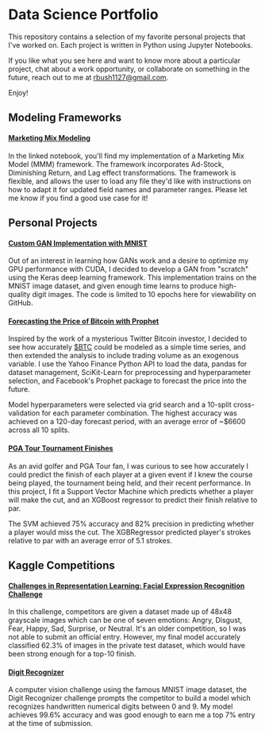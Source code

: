 # Data Science Portfolio

This repository contains a selection of my favorite personal projects that I've worked on.  Each project is written in Python using Jupyter Notebooks.  

If you like what you see here and want to know more about a particular project, chat about a work opportunity, or collaborate on something in the future, reach out to me at [rbush1127@gmail.com](rbush1127@gmail.com).

Enjoy!

## Modeling Frameworks

#### [Marketing Mix Modeling](https://github.com/rbush1127/Data-Science-Portfolio/blob/main/Marketing%20Mix%20Modeling/Marketing%20Mix%20Model%20Demo.ipynb)
In the linked notebook, you'll find my implementation of a Marketing Mix Model (MMM) framework.  The framework incorporates Ad-Stock, Diminishing Return, and Lag effect transformations.  The
framework is flexible, and allows the user to load any file they'd like with instructions on how to adapt it for updated field names and parameter ranges.  Please let me know if you find
a good use case for it!

## Personal Projects

#### [Custom GAN Implementation with MNIST](https://github.com/rbush1127/Data-Science-Portfolio/blob/main/GAN/MNIST%20GAN%20Implementation.ipynb)
Out of an interest in learning how GANs work and a desire to optimize my GPU performance with CUDA, I decided to develop a GAN from "scratch" using the Keras deep learning framework.  This implementation trains on the MNIST image dataset, and given enough time learns to produce high-quality digit images.  The code is limited to 10 epochs here for viewability on GitHub.

#### [Forecasting the Price of Bitcoin with Prophet](https://github.com/rbush1127/Data-Science-Portfolio/blob/main/Cryptocurrency/BTC%20Forecast.ipynb)
Inspired by the work of a mysterious Twitter Bitcoin investor, I decided to see how accurately [$BTC](https://coinmarketcap.com/currencies/bitcoin/) could be modeled as a simple time series, and then extended the analysis to include trading volume as an exogenous variable.  I use the Yahoo Finance Python API to load the data, pandas for dataset management, SciKit-Learn for preprocessing and hyperparameter selection, and Facebook's Prophet package to forecast the price into the future.

Model hyperparameters were selected via grid search and a 10-split cross-validation for each parameter combination.  The highest accuracy was achieved on a 120-day forecast period, with an average error of ~$6600 across all 10 splits.

#### [PGA Tour Tournament Finishes](https://github.com/rbush1127/Data-Science-Portfolio/blob/main/PGA%20Tour/Model%20Tuning%20%26%20Feature%20Engineering.ipynb)
As an avid golfer and PGA Tour fan, I was curious to see how accurately I could predict the finish of each player at a given event if I knew the course being played, the tournament being held, and their recent performance.  In this project, I fit a Support Vector Machine which predicts whether a player will make the cut, and an XGBoost regressor to predict their finish relative to par.

The SVM achieved 75% accuracy and 82% precision in predicting whether a player would miss the cut.  The XGBRegressor predicted player's strokes relative to par with an average error of 5.1 strokes.

## Kaggle Competitions

#### [Challenges in Representation Learning: Facial Expression Recognition Challenge](https://github.com/rbush1127/Data-Science-Portfolio/blob/main/Kaggle%20Competitions/Facial%20Expression%20Recognition/Facial%20Expression%20Recognition.ipynb)
In this challenge, competitors are given a dataset made up of 48x48 grayscale images which can be one of seven emotions: Angry, Disgust, Fear, Happy, Sad, Surprise, or Neutral.  It's an older competition, so I was not able to submit an official entry.  However, my final model accurately classified 62.3% of images in the private test dataset, which would have been strong enough for a top-10 finish.

#### [Digit Recognizer](https://github.com/rbush1127/Data-Science-Portfolio/blob/main/Kaggle%20Competitions/Digit%20Recognition/MNIST%20Competition.ipynb)
A computer vision challenge using the famous MNIST image dataset, the Digit Recognizer challenge prompts the competitor to build a model which recognizes handwritten numerical digits between 0 and 9.  My model achieves 99.6% accuracy and was good enough to earn me a top 7% entry at the time of submission.
